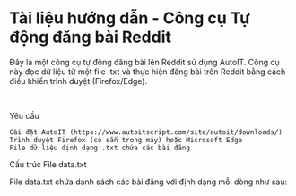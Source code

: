 # Tài liệu hướng dẫn - Công cụ Tự động đăng bài Reddit

<p>Đây là một công cụ tự động đăng bài lên Reddit sử dụng AutoIT. Công cụ này đọc dữ liệu từ một file .txt và thực hiện đăng bài trên Reddit bằng cách điều khiển trình duyệt (Firefox/Edge).</p> <br>

Yêu cầu

    Cài đặt AutoIT (https://www.autoitscript.com/site/autoit/downloads/)
    Trình duyệt Firefox (có sẵn trong máy) hoặc Microsoft Edge
    File dữ liệu định dạng .txt chứa các bài đăng

Cấu trúc File data.txt

File data.txt chứa danh sách các bài đăng với định dạng mỗi dòng như sau:

<Title>|<Body>

Ví dụ:

This is a title|This is the body content of the post
Another title|Another body content

Lưu ý: Title và Body phải được phân tách bằng ký tự |.
Hướng dẫn Sử dụng

    Thiết lập Đường dẫn File Dữ liệu:
        Đảm bảo đường dẫn tới file dữ liệu data.txt là chính xác. Đường dẫn được thiết lập trong mã như sau:

    Global $txtFile = "D:\data_reddit\data.txt"

Chỉnh sửa Tọa độ Click:

    Tọa độ MouseClick có thể cần thay đổi để phù hợp với độ phân giải màn hình hoặc giao diện trình duyệt của bạn. Các vị trí cần kiểm tra tọa độ:

        MouseClick("left", 800, 600) ; check this

    Chạy Mã:
        Khởi chạy mã AutoIT từ môi trường phát triển hoặc tạo tệp .exe và thực thi. Mã sẽ mở trình duyệt, đăng nhập vào Reddit và đăng các bài viết từ file data.txt.

Giải thích Các Hàm Chính

1. Hàm ReadTXT($filePath)

Hàm này đọc dữ liệu từ file .txt và lưu lại trong mảng $data, sau đó trả về mảng chứa tiêu đề và nội dung của từng bài viết.

Func ReadTXT($filePath)

2. Hàm PostToReddit($title, $body)

Hàm này thực hiện các thao tác điều khiển trình duyệt để đăng bài lên Reddit. Cụ thể:

    Mở trình duyệt và truy cập trang tạo bài viết của Reddit.
    Điều hướng và nhập tiêu đề, nội dung vào các trường yêu cầu.
    Nhấn nút "Post" để đăng bài.

Func PostToReddit($title, $body)

3. Vòng lặp Chính

Đọc tất cả các bài đăng từ file và thực hiện đăng mỗi bài một lần.

Local $posts = ReadTXT($txtFile)
For $i = 0 To UBound($posts) - 1
PostToReddit($posts[$i][0], $posts[$i][1])
Next

Lưu ý

    Đăng nhập Reddit trước khi chạy mã để tránh phải thực hiện thao tác đăng nhập.

